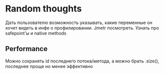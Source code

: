 # Random thoughts
Дать пользователю возможность указывать, какие переменные он хочет видеть в инфе о профилировании.
Jmetr посмотреть. Узнать про safepoint'ы и native methods

## Performance
Можно сохранять id последнего потока/метода, а можно брать .size(), последнее проще но менее эффективно

